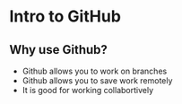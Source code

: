 # Intro to GitHub

## Why use Github?

- Github allows you to work on branches
- Github allows you to save work remotely
- It is good for working collabortively